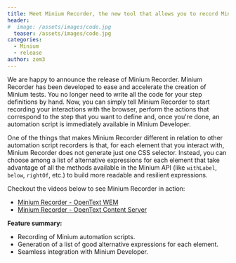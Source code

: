 ```yaml
---
title: Meet Minium Recorder, the new tool that allows you to record Minium automation scripts
header:
#  image: /assets/images/code.jpg
  teaser: /assets/images/code.jpg
categories:
  - Minium
  - release
author: zem3
---
```


We are happy to announce the release of Minium Recorder. Minium Recorder has been developed to ease and accelerate the creation of Minium tests. You no longer need to write all the code for your step definitions by hand. Now, you can simply tell Minium Recorder to start recording your interactions with the browser, perform the actions that correspond to the step that you want to define and, once you're done, an automation script is immediately available in Minium Developer.

One of the things that makes Minium Recorder different in relation to other automation script recorders is that, for each element that you interact with, Minium Recorder does not generate just one CSS selector. Instead, you can choose among a list of alternative expressions for each element that take advantage of all the methods available in the Minium API (like `withLabel`, `below`, `rightOf`, etc.) to build more readable and resilient expressions.

Checkout the videos below to see Minium Recorder in action:

* [Minium Recorder - OpenText WEM](https://vimeo.com/177730366)
* [Minium Recorder - OpenText Content Server](https://vimeo.com/177730369)

**Feature summary:**

* Recording of Minium automation scripts.
* Generation of a list of good alternative expressions for each element.
* Seamless integration with Minium Developer.
